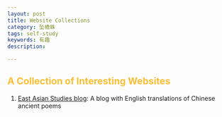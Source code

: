 ```yaml
---
layout: post
title: Website Collections
category: 坠檐蛛
tags: self-study
keywords: 有趣
description: 

---
```



## <font color="#fcbe32">A Collection of Interesting Websites </font>

1. [East Asian Studies blog](https://eastasiastudent.net "https://eastasiastudent.net"): A blog with English translations of Chinese ancient poems


